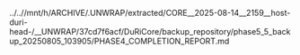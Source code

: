 ../..//mnt/h/ARCHIVE/.UNWRAP/extracted/CORE__2025-08-14__2159__host-duri-head-/__UNWRAP/37cd7f6acf/DuRiCore/backup_repository/phase5_5_backup_20250805_103905/PHASE4_COMPLETION_REPORT.md